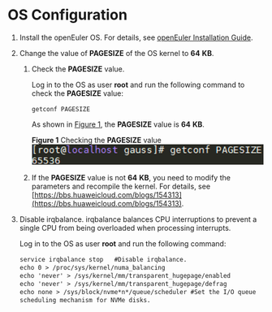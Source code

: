 # OS Configuration<a name="EN-US_TOPIC_0283137217"></a>

1.  Install the openEuler OS. For details, see  [openEuler Installation Guide](https://openeuler.org/en/docs/20.03_LTS/docs/Installation/Installation.html).
2.  Change the value of  **PAGESIZE**  of the OS kernel to  **64** **KB**.
    1.  Check the  **PAGESIZE**  value.

        Log in to the OS as user  **root**  and run the following command to check the  **PAGESIZE**  value:

        ```
        getconf PAGESIZE
        ```

        As shown in  [Figure 1](#en-us_topic_0263913267_fig1277156123020), the  **PAGESIZE**  value is  **64** **KB**.

        **Figure  1**  Checking the  **PAGESIZE**  value<a name="en-us_topic_0263913267_fig1277156123020"></a>  
        ![](figures/checking-the-pagesize-value.png "checking-the-pagesize-value")

    2.  If the  **PAGESIZE**  value is not  **64** **KB**, you need to modify the parameters and recompile the kernel. For details, see  [https://bbs.huaweicloud.com/blogs/154313](https://bbs.huaweicloud.com/blogs/154313).

3.  Disable irqbalance. irqbalance balances CPU interruptions to prevent a single CPU from being overloaded when processing interrupts.

    Log in to the OS as user  **root**  and run the following command: 

    ```
    service irqbalance stop   #Disable irqbalance.
    echo 0 > /proc/sys/kernel/numa_balancing    
    echo 'never' > /sys/kernel/mm/transparent_hugepage/enabled 
    echo 'never' > /sys/kernel/mm/transparent_hugepage/defrag 
    echo none > /sys/block/nvme*n*/queue/scheduler #Set the I/O queue scheduling mechanism for NVMe disks.
    ```


